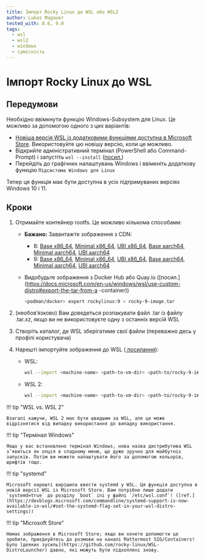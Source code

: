 ```yaml
---
title: Імпорт Rocky Linux до WSL або WSL2
author: Lukas Magauer
tested_with: 8.6, 9.0
tags:
  - wsl
  - wsl2
  - windows
  - сумісність
---
```


# Імпорт Rocky Linux до WSL

## Передумови

Необхідно ввімкнути функцію Windows-Subsystem для Linux. Це можливо за допомогою одного з цих варіантів:

- [Новіша версія WSL із додатковими функціями доступна в Microsoft Store](https://apps.microsoft.com/store/detail/windows-subsystem-for-linux/9P9TQF7MRM4R). Використовуйте цю новішу версію, коли це можливо.
- Відкрийте адміністративний термінал (PowerShell або Command-Prompt) і запустіть `wsl --install` ([посил.](https://docs.microsoft.com/en-us/windows/wsl/install))
- Перейдіть до графічних налаштувань Windows і ввімкніть додаткову функцію `Підсистема Windows для Linux`

Тепер ця функція має бути доступна в усіх підтримуваних версіях Windows 10 і 11.

## Кроки

1. Отримайте контейнер rootfs. Це можливо кількома способами:

    - **Бажано:** Завантажте зображення з CDN:
        - 8: [Base x86_64](https://dl.rockylinux.org/pub/rocky/8/images/x86_64/Rocky-8-Container-Base.latest.x86_64.tar.xz), [Minimal x86_64](https://dl.rockylinux.org/pub/rocky/8/images/x86_64/Rocky-8-Container-Minimal.latest.x86_64.tar.xz), [UBI x86_64](https://dl.rockylinux.org/pub/rocky/8/images/x86_64/Rocky-8-Container-UBI.latest.x86_64.tar.xz), [Base aarch64](https://dl.rockylinux.org/pub/rocky/8/images/aarch64/Rocky-8-Container-Base.latest.aarch64.tar.xz), [Minimal aarch64](https://dl.rockylinux.org/pub/rocky/8/images/aarch64/Rocky-8-Container-Minimal.latest.aarch64.tar.xz), [UBI aarch64](https://dl.rockylinux.org/pub/rocky/8/images/aarch64/Rocky-8-Container-UBI.latest.aarch64.tar.xz)
        - 9: [Base x86_64](https://dl.rockylinux.org/pub/rocky/9/images/x86_64/Rocky-9-Container-Base.latest.x86_64.tar.xz), [Minimal x86_64](https://dl.rockylinux.org/pub/rocky/9/images/x86_64/Rocky-9-Container-Minimal.latest.x86_64.tar.xz), [UBI x86_64](https://dl.rockylinux.org/pub/rocky/9/images/x86_64/Rocky-9-Container-UBI.latest.x86_64.tar.xz), [Base aarch64](https://dl.rockylinux.org/pub/rocky/9/images/aarch64/Rocky-9-Container-Base.latest.aarch64.tar.xz), [Minimal aarch64](https://dl.rockylinux.org/pub/rocky/9/images/aarch64/Rocky-9-Container-Minimal.latest.aarch64.tar.xz), [UBI aarch64](https://dl.rockylinux.org/pub/rocky/9/images/aarch64/Rocky-9-Container-UBI.latest.aarch64.tar.xz)
    - Видобудьте зображення з Docker Hub або Quay.io ([посил.](https://docs.microsoft.com/en-us/windows/wsl/use-custom-distro#export-the-tar-from-a -container))

        ```sh
        <podman/docker> export rockylinux:9 > rocky-9-image.tar
        ```

2. (необов’язково) Вам доведеться розпакувати файл .tar із файлу .tar.xz, якщо ви не використовуєте одну з останніх версій WSL
3. Створіть каталог, де WSL зберігатиме свої файли (переважно десь у профілі користувача)
4. Нарешті імпортуйте зображення до WSL ([ посилання](https://docs.microsoft.com/en-us/windows/wsl/use-custom-distro#import-the-tar-file-into-wsl)):

    - WSL:

        ```sh
        wsl --import <machine-name> <path-to-vm-dir> <path-to/rocky-9-image.tar.xz>
        ```

    - WSL 2:

        ```sh
        wsl --import <machine-name> <path-to-vm-dir> <path-to/rocky-9-image.tar.xz> --version 2
        ```

!!! tip "WSL vs. WSL 2"

    Взагалі кажучи, WSL 2 має бути швидшим за WSL, але це може відрізнятися від випадку використання до випадку використання.

!!! tip "Термінал Windows"

    Якщо у вас встановлено термінал Windows, нова назва дистрибутива WSL з’явиться як опція в спадному меню, що дуже зручно для майбутніх запусків. Потім ви можете налаштувати його за допомогою кольорів, шрифтів тощо.

!!! tip "systemd"

    Microsoft нарешті вирішила ввести systemd у WSL. Ця функція доступна в новій версії WSL із Microsoft Store. Вам потрібно лише додати `systemd=true` до розділу `boot` ini у файлі `/etc/wsl.conf`! ([ref.](https://devblogs.microsoft.com/commandline/systemd-support-is-now-available-in-wsl/#set-the-systemd-flag-set-in-your-wsl-distro-settings))

!!! tip "Microsoft Store"

    Немає зображення в Microsoft Store; якщо ви хочете допомогти це зробити, приєднуйтесь до розмови на каналі Mattermost SIG/Containers! Було [деяких зусиль](https://github.com/rocky-linux/WSL-DistroLauncher) давно, які можуть бути підхоплені знову.
